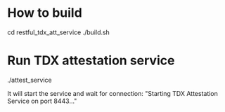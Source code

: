 # How to build
cd restful_tdx_att_service
./build.sh

# Run TDX attestation service

./attest_service
 
It will start the service and wait for connection: "Starting TDX Attestation Service on port 8443..."
 

